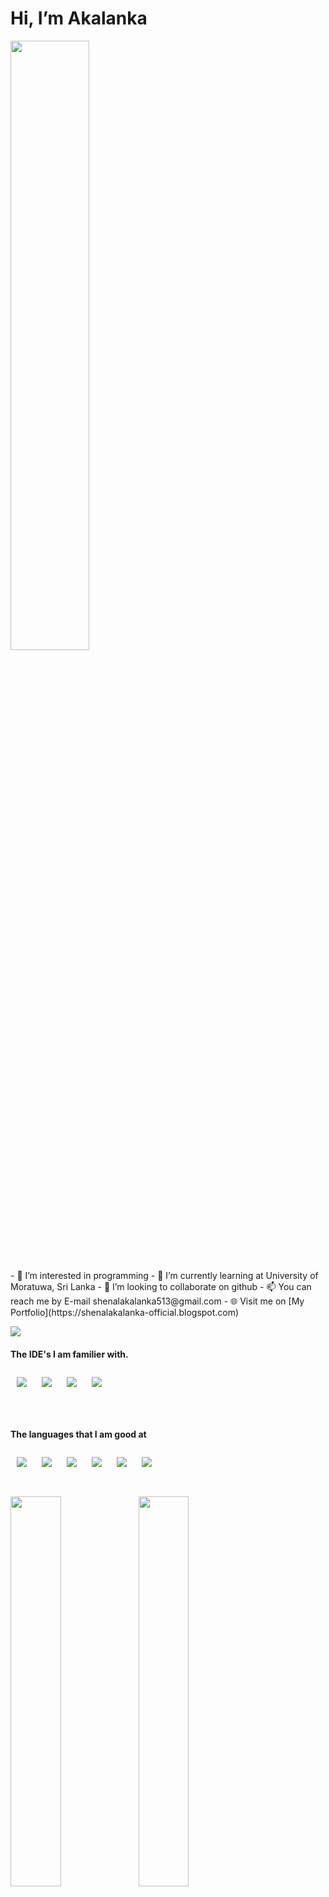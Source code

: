 
#  Hi, I’m Akalanka

<img width="50%" src= "https://camo.githubusercontent.com/f0bc252cd072d68455b13bf0a34d78430a84ec88cc1fb339c182a267265ea984/68747470733a2f2f6d656469612e67697068792e636f6d2f6d656469612f6a52663566736e38473659616f674157786e2f67697068792e676966">

 <br >
 
 <br />
- 👀 I’m interested in programming
- 🌱 I’m currently learning at University of Moratuwa, Sri Lanka
- 💞️ I’m looking to collaborate on github
- 📫 You can reach me by E-mail shenalakalanka513@gmail.com
- 🌐 Visit me on [My Portfolio](https://shenalakalanka-official.blogspot.com)


[<img  src = "https://img.shields.io/badge/Blogger-FF5722?style=for-the-badge&logo=blogger&logoColor=white">](https://shenalakalanka-official.blogspot.com)

#### The IDE's I am familier with.

  
<!--- IDE --->
<div>
<img    style="margin: 10px;" src = "https://img.shields.io/badge/Android%20Studio-3DDC84.svg?style=for-the-badge&logo=android-studio&logoColor=white">
<img   style="margin: 10px;" src = "https://img.shields.io/badge/pycharm-143?style=for-the-badge&logo=pycharm&logoColor=black&color=black&labelColor=green">
<img   style="margin: 10px;" src = "https://img.shields.io/badge/Visual%20Studio-5C2D91.svg?style=for-the-badge&logo=visual-studio&logoColor=white">
<img   style="margin: 10px;" src = "https://img.shields.io/badge/NetBeansIDE-1B6AC6.svg?style=for-the-badge&logo=apache-netbeans-ide&logoColor=white">
   
<div />
 <br />
 <br />
 
#### The languages that I am good at
 <!--- LANGUAGES --->
 <div>
<img   style="margin: 10px;" src = "https://img.shields.io/badge/c%23-%23239120.svg?style=for-the-badge&logo=c-sharp&logoColor=white">
<img   style="margin: 10px;" src = "https://img.shields.io/badge/java-%23ED8B00.svg?style=for-the-badge&logo=java&logoColor=white">
<img   style="margin: 10px;" src = "https://img.shields.io/badge/python-3670A0?style=for-the-badge&logo=python&logoColor=ffdd54">
<img   style="margin: 10px;" src = "https://img.shields.io/badge/c-%2300599C.svg?style=for-the-badge&logo=c&logoColor=white">
<img   style="margin: 10px;" src = "https://img.shields.io/badge/html5-%23E34F26.svg?style=for-the-badge&logo=html5&logoColor=white">
<img   style="margin: 10px;" src = "https://img.shields.io/badge/kotlin-%230095D5.svg?style=for-the-badge&logo=kotlin&logoColor=white">

 <div />


  <br />

 <br />
 
 <img align = "left" width = "40%" src = "https://github-readme-stats.vercel.app/api/top-langs/?username=Akalanka-00&layout=compact">
 
<img align="left" width = "40%" src = "https://github-readme-stats.vercel.app/api?username=Akalanka-00&&show_icons=true&title_color=ffffff&icon_color=bb2acf&text_color=daf7dc&bg_color=151515">


 <br />
 


<!---
Akalanka-00/Akalanka-00 is a ✨ special ✨ repository because its `README.md` (this file) appears on your GitHub profile.
You can click the Preview link to take a look at your changes.
--->
